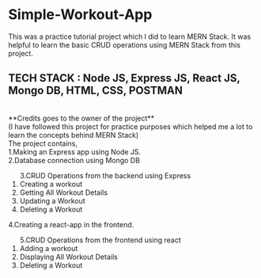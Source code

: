 # Simple-Workout-App
This was a practice tutorial project which I did to learn MERN Stack. It was helpful to learn the basic CRUD operations using MERN Stack from this project.
## TECH STACK : Node JS, Express JS, React JS, Mongo DB, HTML, CSS, POSTMAN
<br>
**Credits goes to the owner of the project**
<br>
(I have followed this project for practice purposes which helped me a lot to learn the concepts behind MERN Stack)
<br>
The project contains,
<br>
1.Making an Express app using Node JS.
<br>
2.Database connection using Mongo DB
<br>
<ol>
3.CRUD Operations from the backend using Express
    <li>Creating a workout </li>
    <li>Getting All Workout Details </li>
    <li> Updating a Workout </li>
    <li> Deleting a Workout </li>
 </ol>
 4.Creating a react-app in the frontend.
 <br>
 <ol>
 5.CRUD Operations from the frontend using react
    <li>Adding a workout </li>
    <li>Displaying All Workout Details </li>
     <li> Deleting a Workout </li>
 </ol>
